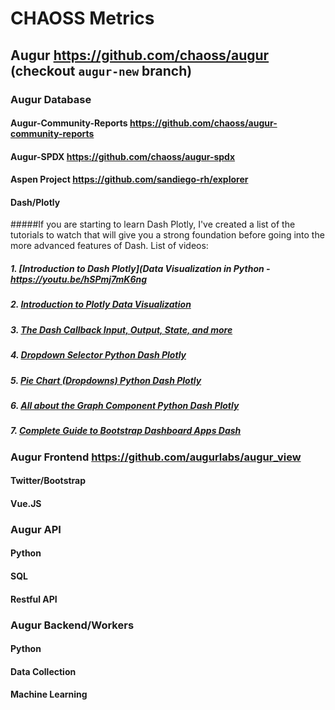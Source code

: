 # CHAOSS Metrics
## Augur https://github.com/chaoss/augur (checkout `augur-new` branch)
### Augur Database
#### Augur-Community-Reports https://github.com/chaoss/augur-community-reports
#### Augur-SPDX https://github.com/chaoss/augur-spdx
#### Aspen Project https://github.com/sandiego-rh/explorer
#### Dash/Plotly
#####If you are starting to learn Dash Plotly, I've created a list of the tutorials to watch that will give you a strong foundation before going into the more advanced features of Dash. List of videos:
##### 1. [Introduction to Dash Plotly](Data Visualization in Python - https://youtu.be/hSPmj7mK6ng
##### 2. [Introduction to Plotly Data Visualization](https://youtu.be/_b2KXL0wHQg)
##### 3. [The Dash Callback Input, Output, State, and more](https://youtu.be/mTsZL-VmRVE)
##### 4. [Dropdown Selector Python Dash Plotly](https://youtu.be/UYH_dNSX1DM)
##### 5. [Pie Chart (Dropdowns) Python Dash Plotly](https://youtu.be/iV51JqP6y_Q)
##### 6. [All about the Graph Component Python Dash Plotly](https://youtu.be/G8r2BB3GFVY)
##### 7. [Complete Guide to Bootstrap Dashboard Apps Dash](https://youtu.be/0mfIK8zxUds0)

### Augur Frontend https://github.com/augurlabs/augur_view
#### Twitter/Bootstrap
#### Vue.JS
### Augur API
#### Python
#### SQL
#### Restful API
### Augur Backend/Workers 
#### Python
#### Data Collection
#### Machine Learning
